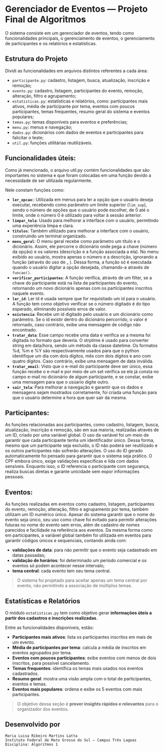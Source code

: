 # Gerenciador de Eventos — Projeto Final de Algoritmos

O sistema consiste em um gerenciador de eventos, tendo como funcionalidades principais, o gerenciamento de eventos, o gerenciamento de participantes e os relatórios e estatísticas.

## Estrutura do Projeto

Dividi as funcionalidades em arquivos distintos referentes a cada área:
- `participante.py`: cadastro, listagem, busca, atualização, inscrição e remoção;
- `evento.py`: cadastro, listagem, participantes do evento, remoção, alteração, filtro e agrupamento;
- `estatisticas.py`: estatísticas e relatórios, como: participantes mais ativos, média de participante por tema, eventos com poucos participantes, temas frequentes, resumo geral do sistema e eventos populares;
- `temas.py`: temas disponíveis para eventos e preferências;
- `menu.py`: menus e navegação;
- `dados.py`: dicionários com dados de eventos e participantes para falicitar o teste;
- `util.py`: funções utilitárias reutilizáveis.


## Funcionalidades úteis:
Como já mencionado, o arquivo util.py contém funcionalidades que são importantes no sistema e que foram colocadas em uma função devido a necessidade de ser utilizada regularmente.
    
Nele constam funções como:
- **`ler_opcao`**:: Utilizada em menus para ler a opção que o usuário deseja executar, recebendo como parâmetro um limite superior (`lim_sup`), sendo o número de opções que o usuário pode escolher, de 0 até o limite, onde o número 0 é utilizado para voltar à sessão anterior.
- **`limpar_tela`**: Usado para melhorar a interface com o usuário, permitindo uma experiência limpa e clara.
- **`titulos`**: Também utilizado para melhorar a interface com o usuário, construindo um terminal organizado.
- **`menu_geral`**: O menu geral recebe como parâmetro um título e o dicionário. Assim, ele percorre o dicionário onde pega a chave (número da opção) e os valores (descrição e a função associada a ela). No menu exibido ao usuário, mostra apenas o número e a descrição, ignorando a função (através do uso de _ ). Dessa forma, a função só é executada quando o usuário digitar a opção desejada, chamando-a através de `funcao()`.
- **`verificar_participantes`**: A função verifica, através de um filter, se a chave do participante está na lista de participantes do evento, retornando um novo dicionário apenas com os participantes inscritos naquele evento.
- **`ler_id`**: Ler id é usada sempre que for requisitado um id para o usuário. A função tem como objetivo verificar se o número digitado é do tipo esperado, eliminando possíveis erros de valor.
- **`existencia`**: Recebe um id digitado pelo usuário e um dicionário como parâmetro. Se o id existir dentro do dicionário percorrido, o valor é retornado, caso contrário, exibe uma mensagem de código não encontrado.
- **`tratar_data`**: Esse campo recebe uma data e verifica se a mesma foi digitada no formato que deveria. O strptime é usado para converter string em data/hora, sendo um método da classe datetime. Os formatos %d, %m e %Y são respectivamente usados para que o python identifique um dia com dois dígitos, mês com dois dígitos e ano com quatro dígitos. Caso contrário, exibe uma mensagem de data inválida.
- **`tratar_email`**: Visto que o e-mail do participante deve ser único, essa função recebe o e-mail e por meio de um set verifica se ele já consta no campo e-mail no dicionário de algum participante, e se constar, exibe uma mensagem para que o usúario digite outro.
- **`sair_tela`**: Para melhorar a navegação e garantir que os dados e mensagens sejam mostrados corretamente, foi criada uma função para que o usuário determine a hora que quer sair da mesma.

## Participantes:
As funções relacionadas aos participantes, como cadastro, listagem, busca, atualização, inscrição e remoção, são em sua maioria, realizadas através de um ID, criado por uma variável global. O uso da variável foi um meio de garantir que cada participante tenha um identificador único. Dessa forma, mesmo que um participante seja excluído, o ID não poderá ser reutilizado e os outros participantes não sofrerão alterações. 
O uso do ID gerado automaticamente foi pensado para garantir que o sistema seja prático. O CPF embora único, exige validações específicas e lida com dados sensíveis. Enquanto isso, o ID referencia o participante com segurança, realiza buscas diretas e garante unicidade sem expor informações pessoais.

## Eventos:
As funções realizadas em eventos como cadastro, listagem, participantes do evento, remoção, alteração, filtro e agrupamento por tema, também utilizam um ID numérico único. Apesar do sistema garantir que o nome do evento seja único, seu uso como chave foi evitado para permitir alterações futuras no nome do evento sem erros, além de cadastro de nomes parecidos e facilidade na referência aos eventos.
Da mesma forma como em participantes, a variável global também foi utilizada em eventos para garantir códigos únicos e sequenciais, contando ainda com: 
- **validações de data**: para não permitir que o evento seja cadastrado em datas passadas;
- **validação de horários**: foi determinado um período comercial e os eventos só podem acontecer nesse intervalo; 
- **tema central**: cada evento tem seu tema central.
> O sistema foi projetado para aceitar apenas um tema central por evento, não permitindo a associação de múltiplos temas.

## Estatísticas e Relatórios

O módulo `estatisticas.py` tem como objetivo gerar **informações úteis a partir dos cadastros e inscrições realizadas**.

Entre as funcionalidades disponíveis, estão:

- **Participantes mais ativos**: lista os participantes inscritos em mais de um evento.
- **Média de participantes por tema**: calcula a média de inscritos em eventos agrupados por tema.
- **Eventos com poucos participantes**: exibe eventos com menos de dois inscritos, para possível cancelamento.
- **Temas frequentes**: identifica os temas mais usados nos eventos cadastrados.
- **Resumo geral**: mostra uma visão ampla com o total de participantes, eventos e temas.
- **Eventos mais populares**: ordena e exibe os 5 eventos com mais participantes.

> O objetivo dessa seção é **prover insights rápidos e relevantes** para o organizador dos eventos.

## Desenvolvido por

    Maria Luisa Ribeiro Martins Latta  
    Instituto Federal de Mato Grosso do Sul – Campus Três Lagoas  
    Disciplina: Algoritmos 1
